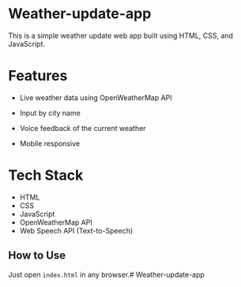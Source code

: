 # Weather-update-app

This is a simple weather update web app built using HTML, CSS, and JavaScript.

# Features
- Live weather data using OpenWeatherMap API

- Input by city name

- Voice feedback of the current weather

- Mobile responsive

# Tech Stack
- HTML
- CSS
- JavaScript
- OpenWeatherMap API
- Web Speech API (Text-to-Speech)

## How to Use
Just open `index.html` in any browser.# Weather-update-app
